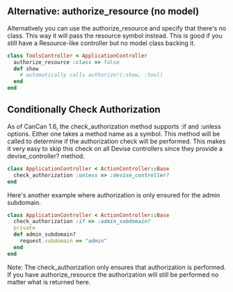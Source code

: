 




## Alternative: authorize_resource (no model)
Alternatively you can use the authorize_resource and specify that there's no class. This way it will pass the resource symbol instead. This is good if you still have a Resource-like controller but no model class backing it.

```rb
class ToolsController < ApplicationController
  authorize_resource :class => false
  def show
    # automatically calls authorize!(:show, :tool)
  end
end
```


## Conditionally Check Authorization
As of CanCan 1.6, the check_authorization method supports :if and :unless options. Either one takes a method name as a symbol. This method will be called to determine if the authorization check will be performed. This makes it very easy to skip this check on all Devise controllers since they provide a devise_controller? method.
```rb
class ApplicationController < ActionController::Base
  check_authorization :unless => :devise_controller?
end
```
Here's another example where authorization is only ensured for the admin subdomain.
```rb
class ApplicationController < ActionController::Base
  check_authorization :if => :admin_subdomain?
  private
  def admin_subdomain?
    request.subdomain == "admin"
  end
end
```
Note: The check_authorization only ensures that authorization is performed. If you have authorize_resource the authorization will still be performed no matter what is returned here.